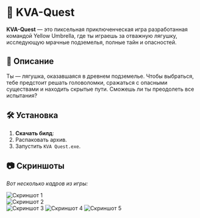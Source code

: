 # 🐸 KVA-Quest  

**KVA-Quest** — это пиксельная приключенческая игра разработанная командой Yellow Umbrella, где ты играешь за отважную лягушку, исследующую мрачные подземелья, полные тайн и опасностей.  

## 📜 Описание  

Ты — лягушка, оказавшаяся в древнем подземелье. Чтобы выбраться, тебе предстоит решать головоломки, сражаться с опасными существами и находить скрытые пути. Сможешь ли ты преодолеть все испытания?  

## 🛠 Установка  

1. **Скачать билд**: [](https://drive.google.com/file/d/16UdcGuYM5xAE8u9P8EZlXqvfJ1C1wOJf/view?usp=sharing)  
2. Распаковать архив.  
3. Запустить `KVA Quest.exe`.  

## 📷 Скриншоты  

_Вот несколько кадров из игры:_  

![Скриншот 1](https://drive.google.com/file/d/1ujJ3W3sFr1NQosjLXLr8nvlhlranagZZ/view?usp=sharing)  
![Скриншот 2](https://drive.google.com/file/d/1Ue0hurAYyMDVsuZXZvh0jsgsCqetcyte/view?usp=sharing)  
![Скриншот 3](https://drive.google.com/file/d/1tksw5k7UWRcgZLHxSHJryLZCJo7DlPfP/view?usp=sharing)
![Скриншот 4](https://drive.google.com/file/d/1lD3lz3iOHYWmyGoJvTpOOoQrG20J1J0G/view?usp=sharing)
![Скриншот 5](https://drive.google.com/file/d/1oSD_iWYUTSWAOQf5ty1k7XKFAjPL11FN/view?usp=sharing)
